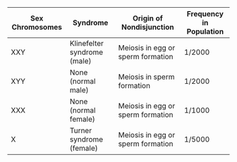 | Sex Chromosomes | Syndrome                    | Origin of Nondisjunction          | Frequency in Population |
| --------------- | --------------------------- | --------------------------------- | ----------------------- |
| XXY             | Klinefelter syndrome (male) | Meiosis in egg or sperm formation | 1/2000                  |
| XYY             | None (normal male)          | Meiosis in sperm formation        | 1/2000                  |
| XXX             | None (normal female)        | Meiosis in egg or sperm formation | 1/1000                  |
| X               | Turner syndrome (female)    | Meiosis in egg or sperm formation | 1/5000                  |                             |                                   |                         |
